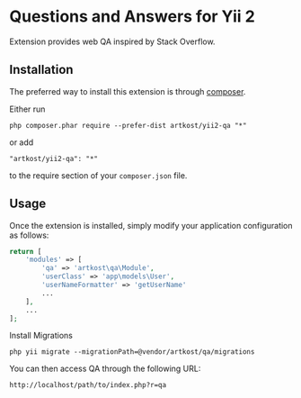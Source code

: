 Questions and Answers for Yii 2
=======

Extension provides web QA inspired by Stack Overflow.

Installation
------------

The preferred way to install this extension is through [composer](http://getcomposer.org/download/).

Either run

```
php composer.phar require --prefer-dist artkost/yii2-qa "*"
```

or add

```
"artkost/yii2-qa": "*"
```

to the require section of your `composer.json` file.


Usage
-----

Once the extension is installed, simply modify your application configuration as follows:

```php
return [
	'modules' => [
		'qa' => 'artkost\qa\Module',
		'userClass' => 'app\models\User',
		'userNameFormatter' => 'getUserName'
		...
	],
	...
];
```

Install Migrations

```php yii migrate --migrationPath=@vendor/artkost/qa/migrations```

You can then access QA through the following URL:

```
http://localhost/path/to/index.php?r=qa
```
